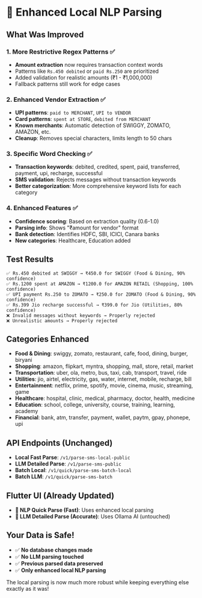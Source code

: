 # 🚀 Enhanced Local NLP Parsing

## What Was Improved

### 1. **More Restrictive Regex Patterns** ✅
- **Amount extraction** now requires transaction context words
- Patterns like `Rs.450 debited` or `paid Rs.250` are prioritized
- Added validation for realistic amounts (₹1 - ₹1,000,000)
- Fallback patterns still work for edge cases

### 2. **Enhanced Vendor Extraction** ✅
- **UPI patterns**: `paid to MERCHANT`, `UPI to VENDOR`
- **Card patterns**: `spent at STORE`, `debited from MERCHANT`
- **Known merchants**: Automatic detection of SWIGGY, ZOMATO, AMAZON, etc.
- **Cleanup**: Removes special characters, limits length to 50 chars

### 3. **Specific Word Checking** ✅
- **Transaction keywords**: debited, credited, spent, paid, transferred, payment, upi, recharge, successful
- **SMS validation**: Rejects messages without transaction keywords
- **Better categorization**: More comprehensive keyword lists for each category

### 4. **Enhanced Features** ✅
- **Confidence scoring**: Based on extraction quality (0.6-1.0)
- **Parsing info**: Shows "₹amount for vendor" format
- **Bank detection**: Identifies HDFC, SBI, ICICI, Canara banks
- **New categories**: Healthcare, Education added

## Test Results

```
✅ Rs.450 debited at SWIGGY → ₹450.0 for SWIGGY (Food & Dining, 90% confidence)
✅ Rs.1200 spent at AMAZON → ₹1200.0 for AMAZON RETAIL (Shopping, 100% confidence)  
✅ UPI payment Rs.250 to ZOMATO → ₹250.0 for ZOMATO (Food & Dining, 90% confidence)
✅ Rs.399 Jio recharge successful → ₹399.0 for Jio (Utilities, 80% confidence)
❌ Invalid messages without keywords → Properly rejected
❌ Unrealistic amounts → Properly rejected
```

## Categories Enhanced

- **Food & Dining**: swiggy, zomato, restaurant, cafe, food, dining, burger, biryani
- **Shopping**: amazon, flipkart, myntra, shopping, mall, store, retail, market
- **Transportation**: uber, ola, metro, bus, taxi, cab, transport, travel, ride
- **Utilities**: jio, airtel, electricity, gas, water, internet, mobile, recharge, bill
- **Entertainment**: netflix, prime, spotify, movie, cinema, music, streaming, game
- **Healthcare**: hospital, clinic, medical, pharmacy, doctor, health, medicine
- **Education**: school, college, university, course, training, learning, academy
- **Financial**: bank, atm, transfer, payment, wallet, paytm, gpay, phonepe, upi

## API Endpoints (Unchanged)

- **Local Fast Parse**: `/v1/parse-sms-local-public`
- **LLM Detailed Parse**: `/v1/parse-sms-public` 
- **Batch Local**: `/v1/quick/parse-sms-batch-local`
- **Batch LLM**: `/v1/quick/parse-sms-batch`

## Flutter UI (Already Updated)

- **🚀 NLP Quick Parse (Fast)**: Uses enhanced local parsing
- **🤖 LLM Detailed Parse (Accurate)**: Uses Ollama AI (untouched)

## Your Data is Safe! 

- ✅ **No database changes made**
- ✅ **No LLM parsing touched**  
- ✅ **Previous parsed data preserved**
- ✅ **Only enhanced local NLP parsing**

The local parsing is now much more robust while keeping everything else exactly as it was!
